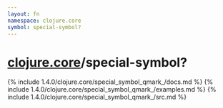 ```yaml
---
layout: fn
namespace: clojure.core
symbol: special-symbol?
---
```


# [clojure.core](../)/special-symbol?

{% include 1.4.0/clojure.core/special_symbol_qmark_/docs.md %}
{% include 1.4.0/clojure.core/special_symbol_qmark_/examples.md %}
{% include 1.4.0/clojure.core/special_symbol_qmark_/src.md %}

